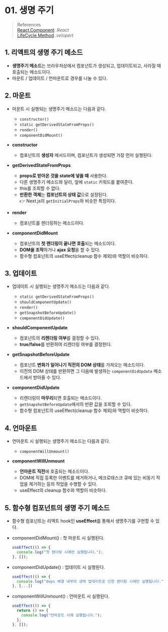 # 01. 생명 주기

> References <br> <a href="https://ko.reactjs.org/docs/react-component.html">React.Component</a> _.React_ <br> <a href="https://react.vlpt.us/basic/25-lifecycle.html">LifeCycle Method</a> _.velopert_

## 1. 리액트의 생명 주기 메소드

- **생명주기 메소드**는 브라우저상에서 컴포넌트가 생성되고, 업데이트되고, 사라질 때 호출되는 메소드이다.
- 마운트 / 업데이트 / 언마운트로 경우를 나눌 수 있다.

## 2. 마운트

- 마운트 시 실행되는 생명주기 메소드는 다음과 같다.

  - `constructor()`
  - `static getDerivedStateFromProps()`
  - `render()`
  - `componentDidMount()`

- **constructor**

  - 컴포넌트의 **생성자** 메서드이며, 컴포넌트가 생성되면 가장 먼저 실행된다.

- **getDerivedStateFromProps**

  - **props로 받아온 것을 state에 넣을 때** 사용한다.
  - 다른 생명주기 메소드와 달리, 앞에 `static` 키워드를 붙여준다.
  - this를 조회할 수 없다.
  - **반환한 객체**는 **컴포넌트의 상태 값**으로 설정된다. <br>
    👉 Next.js의 `getInitialProps`와 비슷한 특징이다.

- **render**

  - 컴포넌트를 렌더링하는 메소드이다.

- **componentDidMount**

  - 컴포넌트의 **첫 렌더링이 끝나면 호출**되는 메소드이다.
  - **DOM을 조작**하거나 **ajax 요청**을 할 수 있다.
  - 함수형 컴포넌트의 useEffect(cleanup 함수 제외)와 역할이 비슷하다.

## 3. 업데이트

- 업데이트 시 실행되는 생명주기 메소드는 다음과 같다.

  - `static getDerivedStateFromProps()`
  - `shouldComponentUpdate()`
  - `render()`
  - `getSnapshotBeforeUpdate()`
  - `componentDidUpdate()`

- **shouldComponentUpdate**

  - 컴포넌트의 **리렌더링 여부**를 결정할 수 있다.
  - **true/false**를 반환하여 리렌더링 여부를 결정한다.

- **getSnapshotBeforeUpdate**

  - 컴포넌트 **변화가 일어나기 직전의 DOM 상태**를 가져오는 메소드이다.
  - 이전의 DOM 상태를 반환하면 그 다음에 발생하는 `componentDidUpdate` 메소드에서 받아올 수 있다.

- **componentDidUpdate**

  - 리렌더링이 **마무리**되면 호출되는 메소드이다.
  - `getSnapshotBeforeUpdate`에서의 반환 값을 조회할 수 있다.
  - 함수형 컴포넌트의 useEffect(cleanup 함수 제외)와 역할이 비슷하다.

## 4. 언마운트

- 언마운트 시 실행되는 생명주기 메소드는 다음과 같다.

  - `componentWillUnmount()`

- **componentWillUnmount**

  - **언마운트 직전**에 호출되는 메소드이다.
  - DOM에 직접 등록한 이벤트를 제거하거나, 메크로태스크 큐에 있는 비동기 작업을 제거하는 등의 작업을 수행할 수 있다.
  - useEffect의 cleanup 함수와 역할이 비슷하다.

## 5. 함수형 컴포넌트의 생명 주기 메소드

- 함수형 컴포넌트는 리액트 hook인 **useEffect**를 통해서 생명주기를 구현할 수 있다.
- componentDidMount() : 첫 마운트 시 실행된다.

  ```javascript
  useEffect(() => {
    console.log("첫 렌더링 시에만 실행됩니다.");
  }, []);
  ```

- componentDidUpdate() : 업데이트 시 실행된다.

  ```javascript
  useEffect(() => {
    console.log("deps 배열 내부의 상태 업데이트로 인한 렌더링 시에만 실행됩니다.");
  }, [...])
  ```

- componentWillUnmount() : 언마운트 시 실행된다.

  ```javascript
  useEffect(() => {
    return () => {
      console.log("언마운트 시에 실행됩니다.");
    };
  }, []);
  ```
